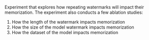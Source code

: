 Experiment that explores how repeating watermarks will impact their memorization. 
The experiment also conducts a few ablation studies: 
1. How the length of the watermark impacts memorization
2. How the size of the model watermark impacts memorization
3. How the dataset of the model impacts memorization